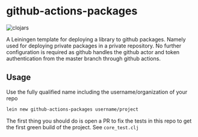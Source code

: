 # github-actions-packages
![clojars](https://img.shields.io/clojars/v/github-actions-packages/lein-template.svg)

A Leiningen template for deploying a library to github packages. Namely used
 for deploying private packages in a private repository. No further
  configuration is required as github handles the github actor and token
   authentication from the master branch through github actions.

## Usage

Use the fully qualified name including the username/organization of your repo
```.sh
lein new github-actions-packages username/project
```

The first thing you should do is open a PR to fix the tests in this repo to
 get the first green build of the project. See `core_test.clj`
